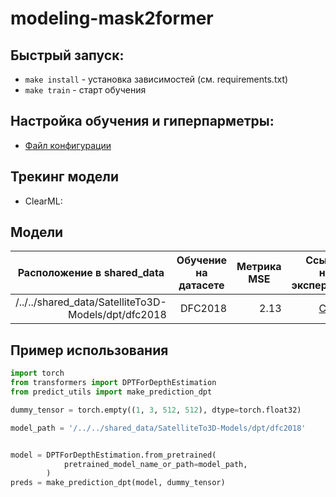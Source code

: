 # modeling-mask2former


## Быстрый запуск:
- ```make install``` - установка зависимостей (см. requirements.txt)
- ```make train``` - старт обучения

## Настройка обучения и гиперпарметры:
- [Файл конфигурации](./configs/config.yaml)

## Трекинг модели
- ClearML: 

## Модели

<table style="margin: auto">
  <thead>
    <tr>
      <th>Расположение в shared_data</th>
      <th>Обучение<br />на датасете</th>
      <th>Метрика<br />MSE</th>
      <th>Ссылка<br />на эксперимент</th>
    </tr>
  </thead>
  <tbody>
    <tr>
      <td align="right">/../../shared_data/SatelliteTo3D-Models/dpt/dfc2018</td>
      <td align="right">DFC2018</td>
      <td align="right">2.13</td>
      <td align="right"><a href="">ClearML</a></td>
    </tr>
  </tbody>
</table>

 ## Пример использования

```python
import torch
from transformers import DPTForDepthEstimation
from predict_utils import make_prediction_dpt

dummy_tensor = torch.empty((1, 3, 512, 512), dtype=torch.float32)

model_path = '/../../shared_data/SatelliteTo3D-Models/dpt/dfc2018'


model = DPTForDepthEstimation.from_pretrained(
            pretrained_model_name_or_path=model_path,
        )
preds = make_prediction_dpt(model, dummy_tensor)

```
